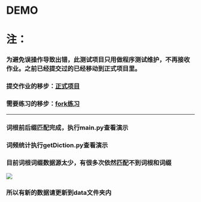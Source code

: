 DEMO
===========================
# 注：
### 为避免误操作导致出错，此测试项目只用做程序测试维护，不再接收作业。之前已经提交过的已经移动到正式项目里。
### 提交作业的移步：[正式项目](https://github.com/lnkDrop/-Main-project)
### 需要练习的移步：[fork练习](https://github.com/lnkDrop/forktest)
---
### 词根前后缀匹配完成，执行main.py查看演示
### 词频统计执行getDiction.py查看演示
### 目前词根词缀数据源太少，有很多次依然匹配不到词根和词缀
![](https://raw.githubusercontent.com/lnkDrop/Test-Project/master/data/img/demo2.png)
### 所以有新的数据请更新到data文件夹内






